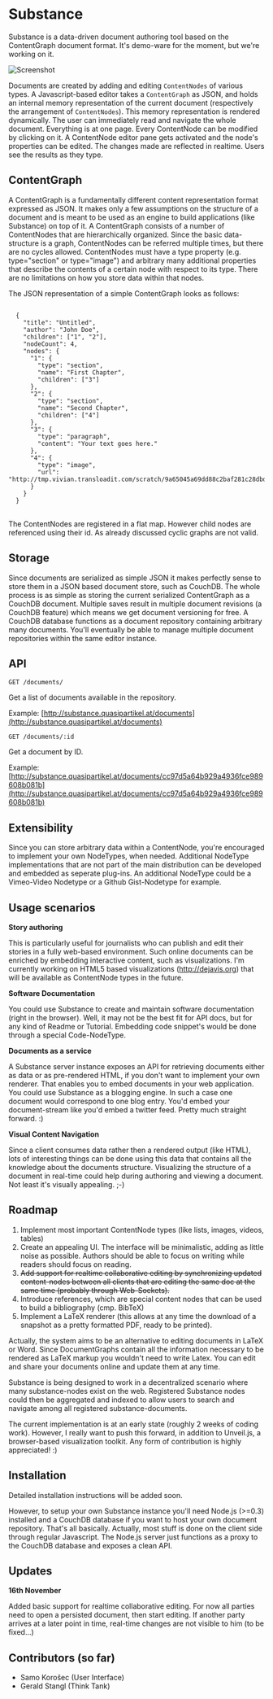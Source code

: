 Substance
================================================================================

Substance is a data-driven document authoring tool based on the ContentGraph 
document format. It's demo-ware for the moment, but we're working on it.

![Screenshot](http://ma.zive.at/substance.png)

Documents are created by adding and editing `ContentNodes` of various types. A Javascript-based editor takes
a `ContentGraph` as JSON, and holds an internal memory representation of the current document (respectively the arrangement of `ContentNodes`). This memory representation is rendered dynamically. The user can immediately read and navigate the whole document. Everything is at one page. Every ContentNode can be modified by clicking on it. A ContentNode editor pane gets activated and the node's properties can be edited. The changes made are reflected in realtime. Users see the results as they type.


ContentGraph
--------------------------------------------------------------------------------

A ContentGraph is a fundamentally different content representation format expressed as JSON. It makes only a few assumptions on the structure of a document and is meant to be used as an engine to build applications (like Substance) on top of it. A ContentGraph consists of a number of ContentNodes that are hierarchically organized. Since the basic data-structure is a graph, ContentNodes can be referred multiple times, but there are no cycles allowed. ContentNodes must have a type property (e.g. type="section" or type="image") and arbitrary many additional properties that describe the contents of a certain node with respect to its type. There are no limitations on how you store data within that nodes.


The JSON representation of a simple ContentGraph looks as follows:

<pre>
<code>
  {
    "title": "Untitled",
    "author": "John Doe",
    "children": ["1", "2"],
    "nodeCount": 4,
    "nodes": {
      "1": {
        "type": "section",
        "name": "First Chapter",
        "children": ["3"]
      },
      "2": {
        "type": "section",
        "name": "Second Chapter",
        "children": ["4"]
      },
      "3": {
        "type": "paragraph",
        "content": "Your text goes here."
      },
      "4": {
        "type": "image",
        "url": "http://tmp.vivian.transloadit.com/scratch/9a65045a69dd88c2baf281c28dbd15a7"
      }
    }
  }
</code>
</pre>

The ContentNodes are registered in a flat map. However child nodes are referenced using their id. As already discussed cyclic graphs are not valid.


Storage
--------------------------------------------------------------------------------

Since documents are serialized as simple JSON it makes perfectly sense to store
them in a JSON based document store, such as CouchDB. The whole process is as
simple as storing the current serialized ContentGraph as a CouchDB document.
Multiple saves result in multiple document revisions (a CouchDB feature) which
means we get document versioning for free. A CouchDB database functions as a
document repository containing arbitrary many documents. You'll eventually be able to manage
multiple document repositories within the same editor instance. 




API
--------------------------------------------------------------------------------

`GET /documents/`

Get a list of documents available in the repository.


Example: [http://substance.quasipartikel.at/documents](http://substance.quasipartikel.at/documents)


`GET /documents/:id`

Get a document by ID.


Example: [http://substance.quasipartikel.at/documents/cc97d5a64b929a4936fce989608b081b](http://substance.quasipartikel.at/documents/cc97d5a64b929a4936fce989608b081b)



Extensibility
--------------------------------------------------------------------------------

Since you can store arbitrary data within a ContentNode, you're encouraged to implement your own NodeTypes, when needed. Additional NodeType implementations that are not part of the main distribution can be developed and embedded as seperate plug-ins. An additional NodeType could be a Vimeo-Video Nodetype or a Github Gist-Nodetype for example.


Usage scenarios
--------------------------------------------------------------------------------

**Story authoring**

This is particularly useful for journalists who can publish and edit their stories in a fully web-based environment. Such online documents can be enriched by embedding interactive content, such as visualizations. I'm currently working on HTML5 based visualizations (http://dejavis.org) that will be available as ContentNode types in the future.

**Software Documentation**

You could use Substance to create and maintain software documentation (right in the browser). Well, it
may not be the best fit for API docs, but for any kind of Readme or Tutorial. Embedding code snippet's would be done through a special Code-NodeType.
  
**Documents as a service**

A Substance server instance exposes an API for retrieving documents either as data or as pre-rendered HTML, if you don't want to implement your own renderer. That enables you to embed documents in your web application. You could use Substance as a blogging engine. In such a case one document would correspond to one blog entry. You'd embed your document-stream like you'd embed a twitter feed. Pretty much straight forward. :)

**Visual Content Navigation**

Since a client consumes data rather then a rendered output (like HTML), lots of interesting things can be done using this data that contains all the knowledge about the documents structure. Visualizing the structure of a document in real-time could help during authoring and viewing a document. Not least it's visually appealing. ;-)




Roadmap
--------------------------------------------------------------------------------

1. Implement most important ContentNode types (like lists, images, videos, tables)
2. Create an appealing UI. The interface will be minimalistic, adding as little noise as possible. Authors should be able to focus on writing while readers should focus on reading.
3. <strike>Add support for realtime collaborative editing by synchronizing updated content-nodes between all clients that are editing the same doc at the same time (probably through Web-Sockets).</strike>
4. Introduce references, which are special content nodes that can be used to build a bibliography (cmp. BibTeX)
5. Implement a LaTeX renderer (this allows at any time the download of a snapshot as a pretty formatted PDF, ready to be printed).


Actually, the system aims to be an alternative to editing documents in LaTeX or Word. Since DocumentGraphs contain all the information necessary to be rendered as LaTeX markup you wouldn't need to write Latex. You can edit and share your documents online and update them at any time. 

Substance is being designed to work in a decentralized scenario where many
substance-nodes exist on the web. Registered Substance nodes could then be aggregated and indexed
to allow users to search and navigate among all registered substance-documents.


The current implementation is at an early state (roughly 2 weeks of coding work). 
However, I really want to push this forward, in addition to Unveil.js, a browser-based visualization toolkit. Any form of contribution is highly appreciated! :)



Installation
--------------------------------------------------------------------------------

Detailed installation instructions will be added soon. 

However, to setup your own Substance instance you'll need Node.js (>=0.3) installed and a CouchDB database if you want to host your own document repository. That's all basically. Actually, most stuff is done on the client side through regular Javascript. The Node.js server just functions as a proxy to the CouchDB database and exposes a clean API.


Updates
--------------------------------------------------------------------------------

**16th November**

Added basic support for realtime collaborative editing. For now all parties need to open a persisted document, then start editing. If another party arrives at a later point in time, real-time changes are not visible to him (to be fixed...)


Contributors (so far)
--------------------------------------------------------------------------------

* Samo Korošec (User Interface)
* Gerald Stangl (Think Tank)

